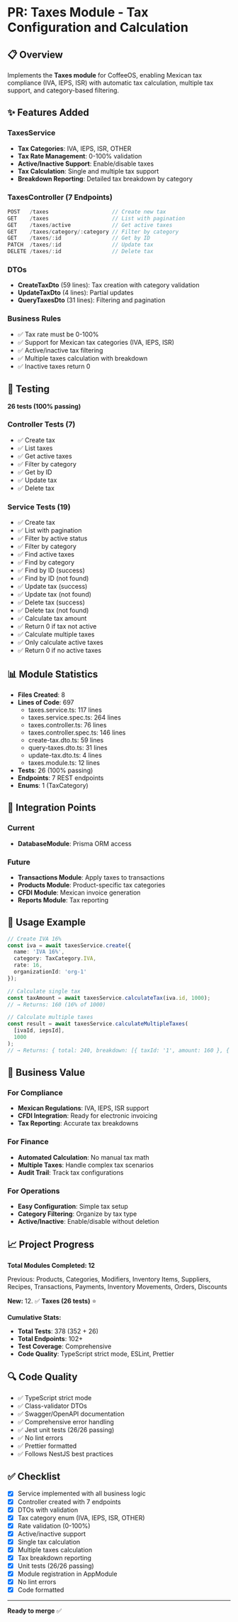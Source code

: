 # PR: Taxes Module - Tax Configuration and Calculation

## 📋 Overview

Implements the **Taxes module** for CoffeeOS, enabling Mexican tax compliance (IVA, IEPS, ISR) with automatic tax calculation, multiple tax support, and category-based filtering.

## ✨ Features Added

### TaxesService
- **Tax Categories**: IVA, IEPS, ISR, OTHER
- **Tax Rate Management**: 0-100% validation
- **Active/Inactive Support**: Enable/disable taxes
- **Tax Calculation**: Single and multiple tax support
- **Breakdown Reporting**: Detailed tax breakdown by category

### TaxesController (7 Endpoints)
```typescript
POST   /taxes                    // Create new tax
GET    /taxes                    // List with pagination
GET    /taxes/active             // Get active taxes
GET    /taxes/category/:category // Filter by category
GET    /taxes/:id                // Get by ID
PATCH  /taxes/:id                // Update tax
DELETE /taxes/:id                // Delete tax
```

### DTOs
- **CreateTaxDto** (59 lines): Tax creation with category validation
- **UpdateTaxDto** (4 lines): Partial updates
- **QueryTaxesDto** (31 lines): Filtering and pagination

### Business Rules
- ✅ Tax rate must be 0-100%
- ✅ Support for Mexican tax categories (IVA, IEPS, ISR)
- ✅ Active/inactive tax filtering
- ✅ Multiple taxes calculation with breakdown
- ✅ Inactive taxes return 0

## 🧪 Testing

**26 tests (100% passing)**

### Controller Tests (7)
- ✅ Create tax
- ✅ List taxes
- ✅ Get active taxes
- ✅ Filter by category
- ✅ Get by ID
- ✅ Update tax
- ✅ Delete tax

### Service Tests (19)
- ✅ Create tax
- ✅ List with pagination
- ✅ Filter by active status
- ✅ Filter by category
- ✅ Find active taxes
- ✅ Find by category
- ✅ Find by ID (success)
- ✅ Find by ID (not found)
- ✅ Update tax (success)
- ✅ Update tax (not found)
- ✅ Delete tax (success)
- ✅ Delete tax (not found)
- ✅ Calculate tax amount
- ✅ Return 0 if tax not active
- ✅ Calculate multiple taxes
- ✅ Only calculate active taxes
- ✅ Return 0 if no active taxes

## 📊 Module Statistics

- **Files Created**: 8
- **Lines of Code**: 697
  - taxes.service.ts: 117 lines
  - taxes.service.spec.ts: 264 lines
  - taxes.controller.ts: 76 lines
  - taxes.controller.spec.ts: 146 lines
  - create-tax.dto.ts: 59 lines
  - query-taxes.dto.ts: 31 lines
  - update-tax.dto.ts: 4 lines
  - taxes.module.ts: 12 lines
- **Tests**: 26 (100% passing)
- **Endpoints**: 7 REST endpoints
- **Enums**: 1 (TaxCategory)

## 🔗 Integration Points

### Current
- **DatabaseModule**: Prisma ORM access

### Future
- **Transactions Module**: Apply taxes to transactions
- **Products Module**: Product-specific tax categories
- **CFDI Module**: Mexican invoice generation
- **Reports Module**: Tax reporting

## 🚀 Usage Example

```typescript
// Create IVA 16%
const iva = await taxesService.create({
  name: 'IVA 16%',
  category: TaxCategory.IVA,
  rate: 16,
  organizationId: 'org-1'
});

// Calculate single tax
const taxAmount = await taxesService.calculateTax(iva.id, 1000);
// → Returns: 160 (16% of 1000)

// Calculate multiple taxes
const result = await taxesService.calculateMultipleTaxes(
  [ivaId, iepsId],
  1000
);
// → Returns: { total: 240, breakdown: [{ taxId: '1', amount: 160 }, { taxId: '2', amount: 80 }] }
```

## 🎯 Business Value

### For Compliance
- **Mexican Regulations**: IVA, IEPS, ISR support
- **CFDI Integration**: Ready for electronic invoicing
- **Tax Reporting**: Accurate tax breakdowns

### For Finance
- **Automated Calculation**: No manual tax math
- **Multiple Taxes**: Handle complex tax scenarios
- **Audit Trail**: Track tax configurations

### For Operations
- **Easy Configuration**: Simple tax setup
- **Category Filtering**: Organize by tax type
- **Active/Inactive**: Enable/disable without deletion

## 📈 Project Progress

**Total Modules Completed: 12**

Previous: Products, Categories, Modifiers, Inventory Items, Suppliers, Recipes, Transactions, Payments, Inventory Movements, Orders, Discounts

**New:**
12. ✅ **Taxes (26 tests)** ⭐

**Cumulative Stats:**
- **Total Tests**: 378 (352 + 26)
- **Total Endpoints**: 102+
- **Test Coverage**: Comprehensive
- **Code Quality**: TypeScript strict mode, ESLint, Prettier

## 🔍 Code Quality

- ✅ TypeScript strict mode
- ✅ Class-validator DTOs
- ✅ Swagger/OpenAPI documentation
- ✅ Comprehensive error handling
- ✅ Jest unit tests (26/26 passing)
- ✅ No lint errors
- ✅ Prettier formatted
- ✅ Follows NestJS best practices

## ✅ Checklist

- [x] Service implemented with all business logic
- [x] Controller created with 7 endpoints
- [x] DTOs with validation
- [x] Tax category enum (IVA, IEPS, ISR, OTHER)
- [x] Rate validation (0-100%)
- [x] Active/inactive support
- [x] Single tax calculation
- [x] Multiple taxes calculation
- [x] Tax breakdown reporting
- [x] Unit tests (26/26 passing)
- [x] Module registration in AppModule
- [x] No lint errors
- [x] Code formatted

---

**Ready to merge** ✅
